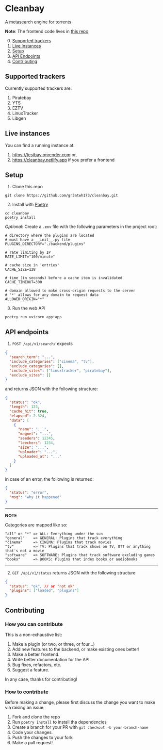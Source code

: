 # Cleanbay

A metasearch engine for torrents

**Note**: The frontend code lives in
[this repo](https://github.com/gr3atwh173/cleanbay-frontend)

0. [Supported trackers](#supported-trackers)
1. [Live instances](#live-instances)
2. [Setup](#setup)
3. [API Endpoints](#api-endpoints)
4. [Contributing](#contributing)

## Supported trackers

Currently supported trackers are:

1. Piratebay
2. YTS
3. EZTV
4. LinuxTracker
5. Libgen

## Live instances

You can find a running instance at:

1. https://testbay.onrender.com or,
2. https://cleanbay.netlify.app if you prefer a frontend

## Setup

1. Clone this repo

```
git clone https://github.com/gr3atwh173/cleanbay.git
```

2. Install with [Poetry](https://pypi.org/project/poetry/)

```
cd cleanbay
poetry install
```

_Optional_: Create a `.env` file with the following parameters in the project
root:

```
# directory where the plugins are located
# must have a __init__.py file
PLUGINS_DIRECTORY="./backend/plugins"

# rate limiting by IP
RATE_LIMIT="100/minute"

# cache size in 'entries'
CACHE_SIZE=128

# time (in seconds) before a cache item is invalidated
CACHE_TIMEOUT=300

# domain allowed to make cross-origin requests to the server
# '*' allows for any domain to request data
ALLOWED_ORIGIN="*"
```

3. Run the web API

```
poetry run uvicorn app:app
```

## API endpoints

1. `POST /api/v1/search/` expects

```json
{
  "search_term": "...",
  "include_categories": ["cinema", "tv"],
  "exclude_categories": [],
  "include_sites": ["linuxtracker", "piratebay"],
  "exclude_sites": []
}
```

and returns JSON with the following structure:

```json
{
  "status": "ok",
  "length": 123,
  "cache_hit": true,
  "elapsed": 2.324,
  "data": [
    {
      "name": "...",
      "magnet": "...",
      "seeders": 12345,
      "leechers": 1234,
      "size": "...",
      "uploader": "...",
      "uploaded_at": "..."
    }
  ]
}
```

in case of an error, the following is returned:

```json
{
  "status": "error",
  "msg": "why it happened"
}
```

---

**NOTE**

Categories are mapped like so:

```
"all" or "*" => ALL: Everything under the sun
"general"    => GENERAL: Plugins that track everything
"cinema"     => CINEMA: Plugins that track movies
"tv"         => TV: Plugins that track shows on TV, OTT or anything that's not a movie
"software"   => SOFTWARE: Plugins that track software excluding games
"books"      => BOOKS: Plugins that index books or audiobooks
```

---

2. `GET /api/v1/status` returns JSON with the following structure

```json
{
  "status": "ok", // or "not ok"
  "plugins": ["loaded", "plugins"]
}
```

## Contributing

### How you can contribute

This is a non-exhaustive list:

1. Make a plugin (or two, or three, or four...)
2. Add new features to the backend, or make existing ones better!
3. Make a better frontend.
4. Write better documentation for the API.
5. Bug fixes, refactors, etc.
6. Suggest a feature.

In any case, thanks for contributing!

### How to contribute

Before making a change, please first discuss the change you want to make via raising an issue.

1. Fork and clone the repo
2. Run `poetry install` to install tha dependencies
3. Create a branch for your PR with `git checkout -b your-branch-name`
4. Code your changes.
5. Push the changes to your fork
6. Make a pull request!

